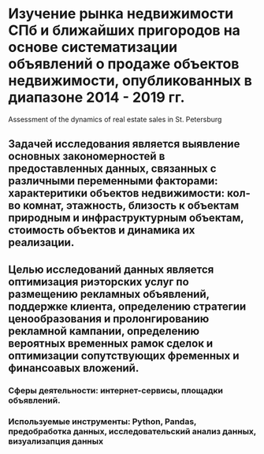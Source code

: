 # Изучение рынка недвижимости СПб и ближайших пригородов на основе систематизации объявлений о продаже объектов недвижимости, опубликованных в диапазоне 2014 - 2019 гг.
Assessment of the dynamics of real estate sales in St. Petersburg
## Задачей исследования является выявление основных закономерностей в предоставленных данных, связанных с различными переменными факторами: характеритики объектов недвижимости: кол-во комнат, этажность, близость к объектам природным и инфраструктурным объектам, стоимость объектов и динамика их реализации.
## Целью исследований данных является оптимизация риэторских услуг по размещению рекламных объявлений, поддержке клиента, определению стратегии ценообразования и пролонгированию рекламной кампании, определению вероятных временных рамок сделок и оптимизации сопутствующих фременных и финансоавых вложений.
### Сферы деятельности: интернет-сервисы, площадки объявлений.
### Используемые инструменты: Python, Pandas, предобработка данных, исследовательский анализ данных, визуализапция данных
